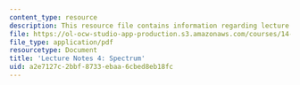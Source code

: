 ```yaml
---
content_type: resource
description: This resource file contains information regarding lecture 4.
file: https://ol-ocw-studio-app-production.s3.amazonaws.com/courses/14-384-time-series-analysis-fall-2013/a2e7127c2bbf8733ebaa6cbed8eb18fc_MIT14_384F13_lec4.pdf
file_type: application/pdf
resourcetype: Document
title: 'Lecture Notes 4: Spectrum'
uid: a2e7127c-2bbf-8733-ebaa-6cbed8eb18fc
---
```

